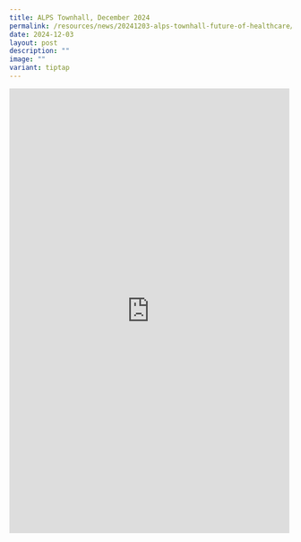 ```yaml
---
title: ALPS Townhall, December 2024
permalink: /resources/news/20241203-alps-townhall-future-of-healthcare/
date: 2024-12-03
layout: post
description: ""
image: ""
variant: tiptap
---
```

<div class="iframe-wrapper">
<iframe style="border:none;overflow:hidden" height="793" width="500" allowfullscreen="true" frameborder="0" src="https://www.facebook.com/plugins/post.php?href=https%3A%2F%2Fwww.facebook.com%2Falpshealthcaresupplychain%2Fposts%2Fpfbid02TusbE5YZm8i3vXs1Qgg3kmNp4bGpeyRtNE9y7nngFC4TVFCBBxkeRMEixkZH6A59l&amp;show_text=true&amp;width=500"></iframe>
</div>
<p></p>